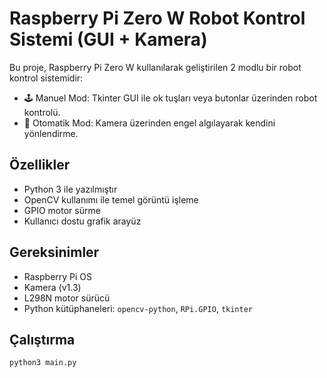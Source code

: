 # Raspberry Pi Zero W Robot Kontrol Sistemi (GUI + Kamera)

Bu proje, Raspberry Pi Zero W kullanılarak geliştirilen 2 modlu bir robot kontrol sistemidir:

- 🕹️ Manuel Mod: Tkinter GUI ile ok tuşları veya butonlar üzerinden robot kontrolü.
- 🤖 Otomatik Mod: Kamera üzerinden engel algılayarak kendini yönlendirme.

## Özellikler
- Python 3 ile yazılmıştır
- OpenCV kullanımı ile temel görüntü işleme
- GPIO motor sürme
- Kullanıcı dostu grafik arayüz

## Gereksinimler
- Raspberry Pi OS
- Kamera (v1.3)
- L298N motor sürücü
- Python kütüphaneleri: `opencv-python`, `RPi.GPIO`, `tkinter`

## Çalıştırma

```bash
python3 main.py
